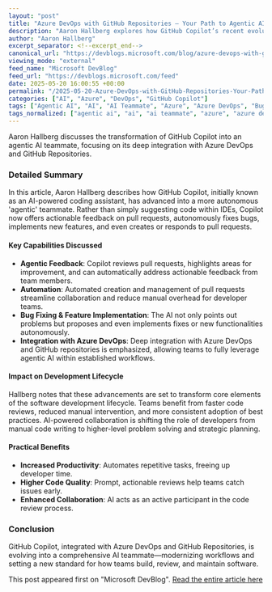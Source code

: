 ```yaml
---
layout: "post"
title: "Azure DevOps with GitHub Repositories – Your Path to Agentic AI"
description: "Aaron Hallberg explores how GitHub Copilot’s recent evolution into an agentic AI collaborator is reshaping the software development lifecycle. The article highlights integration with Azure DevOps and GitHub repositories, emphasizing new, autonomous capabilities in code review, bug fixing, and feature implementation."
author: "Aaron Hallberg"
excerpt_separator: <!--excerpt_end-->
canonical_url: "https://devblogs.microsoft.com/blog/azure-devops-with-github-repositories-your-path-to-agentic-ai"
viewing_mode: "external"
feed_name: "Microsoft DevBlog"
feed_url: "https://devblogs.microsoft.com/feed"
date: 2025-05-20 16:00:55 +00:00
permalink: "/2025-05-20-Azure-DevOps-with-GitHub-Repositories-Your-Path-to-Agentic-AI.html"
categories: ["AI", "Azure", "DevOps", "GitHub Copilot"]
tags: ["Agentic AI", "AI", "AI Teammate", "Azure", "Azure DevOps", "Bug Fixing", "Code Review", "DevOps", "Feature Implementation", "GitHub Copilot", "GitHub Repositories", "Microsoft For Developers", "News", "Pull Requests", "Software Development Lifecycle"]
tags_normalized: ["agentic ai", "ai", "ai teammate", "azure", "azure devops", "bug fixing", "code review", "devops", "feature implementation", "github copilot", "github repositories", "microsoft for developers", "news", "pull requests", "software development lifecycle"]
---
```


Aaron Hallberg discusses the transformation of GitHub Copilot into an agentic AI teammate, focusing on its deep integration with Azure DevOps and GitHub Repositories.<!--excerpt_end-->

### Detailed Summary

In this article, Aaron Hallberg describes how GitHub Copilot, initially known as an AI-powered coding assistant, has advanced into a more autonomous 'agentic' teammate. Rather than simply suggesting code within IDEs, Copilot now offers actionable feedback on pull requests, autonomously fixes bugs, implements new features, and even creates or responds to pull requests.

#### Key Capabilities Discussed

- **Agentic Feedback**: Copilot reviews pull requests, highlights areas for improvement, and can automatically address actionable feedback from team members.
- **Automation**: Automated creation and management of pull requests streamline collaboration and reduce manual overhead for developer teams.
- **Bug Fixing & Feature Implementation**: The AI not only points out problems but proposes and even implements fixes or new functionalities autonomously.
- **Integration with Azure DevOps**: Deep integration with Azure DevOps and GitHub repositories is emphasized, allowing teams to fully leverage agentic AI within established workflows.

#### Impact on Development Lifecycle

Hallberg notes that these advancements are set to transform core elements of the software development lifecycle. Teams benefit from faster code reviews, reduced manual intervention, and more consistent adoption of best practices. AI-powered collaboration is shifting the role of developers from manual code writing to higher-level problem solving and strategic planning.

#### Practical Benefits

- **Increased Productivity**: Automates repetitive tasks, freeing up developer time.
- **Higher Code Quality**: Prompt, actionable reviews help teams catch issues early.
- **Enhanced Collaboration**: AI acts as an active participant in the code review process.

### Conclusion

GitHub Copilot, integrated with Azure DevOps and GitHub Repositories, is evolving into a comprehensive AI teammate—modernizing workflows and setting a new standard for how teams build, review, and maintain software.

This post appeared first on "Microsoft DevBlog". [Read the entire article here](https://devblogs.microsoft.com/blog/azure-devops-with-github-repositories-your-path-to-agentic-ai)
